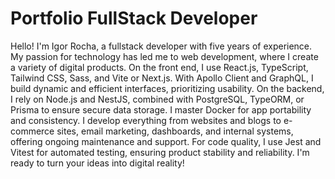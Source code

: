 # Portfolio FullStack Developer

Hello! I'm Igor Rocha, a fullstack developer with five years of experience. My passion for technology has led me to web development, where I create a variety of digital products. On the front end, I use React.js, TypeScript, Tailwind CSS, Sass, and Vite or Next.js. With Apollo Client and GraphQL, I build dynamic and efficient interfaces, prioritizing usability. On the backend, I rely on Node.js and NestJS, combined with PostgreSQL, TypeORM, or Prisma to ensure secure data storage. I master Docker for app portability and consistency. I develop everything from websites and blogs to e-commerce sites, email marketing, dashboards, and internal systems, offering ongoing maintenance and support. For code quality, I use Jest and Vitest for automated testing, ensuring product stability and reliability. I'm ready to turn your ideas into digital reality!
